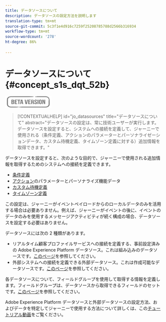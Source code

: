 ```yaml
---
title: データソースについて
description: データソースの設定方法を説明します
translation-type: tm+mt
source-git-commit: 5c3f1e4d916c7259f25208785788d2566b316934
workflow-type: tm+mt
source-wordcount: '278'
ht-degree: 86%

---
```


# データソースについて {#concept_s1s_dqt_52b}

![](../assets/do-not-localize/badge.png)

>[!CONTEXTUALHELP]
>id="jo_datasources"
>title="データソースについて"
>abstract="データソースの設定は、常に技術ユーザーが実行します。データソースを設定すると、システムへの接続を定義して、ジャーニーで使用される（条件定義、アクションのパラメーターとパーソナライゼーションデータ、カスタム待機定義、タイムゾーン定義に対する）追加情報を取得できます。"

データソースを設定すると、次のような目的で、ジャーニーで使用される追加情報を取得するためのシステムへの接続を定義できます。

* [条件定義](../building-journeys/condition-activity.md)
* [アクション](../action/action.md)のパラメーターとパーソナライズ機能データ
* [カスタム待機定義](../building-journeys/wait-activity.md#custom)
* [タイムゾーン定義](../building-journeys/timezone-management.md)

この設定は、ジャーニーがイベントペイロードからのローカルデータのみを活用する場合は必要ありません。例えば、ジャーニーがイベントの後に、イベントのデータのみを使用するメッセージアクティビティが続く構成の場合、データソースを設定する必要はありません。

データソースには次の 2 種類があります。

* リアルタイム顧客プロファイルサービスへの接続を定義する、事前設定済みの Adobe Experience Platform データソース。これは組み込みのデータソースです。[このページ](../datasource/adobe-experience-platform-data-source.md)を参照してください。
* 外部システムへの接続を定義できる外部データソース。これは作成可能なデータソースです。[このページ](../datasource/external-data-sources.md)を参照してください。

各データソースについて、フィールドグループを使用して取得する情報を定義します。フィールドグループは、データソースから取得できるフィールドのセットです。[このページ](../datasource/configure-data-sources.md#define-field-groups)を参照してください。

Adobe Experience Platform データソースと外部データソースの設定方法、およびデータを特定してジャーニーで使用する方法について詳しくは、この[チュートリアル動画](https://experienceleague.adobe.com/docs/journey-orchestration-learn/tutorials/configure-data-sources.html)をご覧ください。
